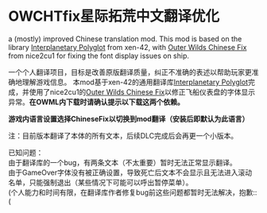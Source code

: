 # OWCHTfix星际拓荒中文翻译优化
a (mostly) improved Chinese translation mod.
This mod is based on the library [Interplanetary Polyglot](https://github.com/xen-42/outer-wilds-localization-utility) from xen-42, with [Outer Wilds Chinese Fix](https://github.com/nice2cu1/OuterWildFixFont) from nice2cu1 for fixing the font display issues on ship.

一个个人翻译项目，目标是改善原版翻译质量，纠正不准确的表述以帮助玩家更准确地理解游戏信息。
本mod基于xen-42的通用翻译库[Interplanetary Polyglot](https://github.com/xen-42/outer-wilds-localization-utility)完成，并使用了nice2cu1的[Outer Wilds Chinese Fix](https://github.com/nice2cu1/OuterWildFixFont)以修正飞船仪表盘的字体显示异常。**在OWML内下载时请确认提示以下载这两个依赖。**

**游戏内语言设置选择ChineseFix以切换到mod翻译（安装后即默认为此语言）**

注：目前版本翻译了本体的所有文本，后续DLC完成后会再更一个小版本。



已知问题：  
由于翻译库的一个bug，有两条文本（不太重要）暂时无法正常显示翻译。  
由于GameOver字体没有被正确设置，导致死亡后文本不会显示且无法进入滚动名单，只能强制退出（某些情况下可能可以呼出暂停菜单）。   
(个人能力和时间有限，在翻译库作者修复bug前这些问题都暂时无法解决，抱歉::(

